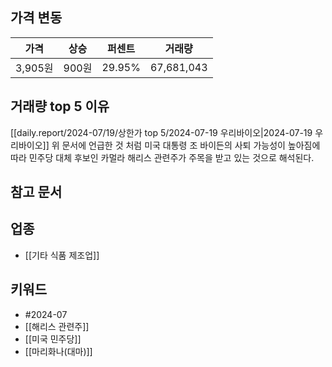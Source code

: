## 가격 변동
| 가격     | 상승   | 퍼센트    | 거래량        |
| ------ | ---- | ------ | ---------- |
| 3,905원 | 900원 | 29.95% | 67,681,043 |
## 거래량 top 5 이유
[[daily.report/2024-07/19/상한가 top 5/2024-07-19 우리바이오|2024-07-19 우리바이오]]
위 문서에 언급한 것 처럼 미국 대통령 조 바이든의 사퇴 가능성이 높아짐에 따라 민주당 대체 후보인 카멀라 해리스 관련주가 주목을 받고 있는 것으로 해석된다.
## 참고 문서
## 업종
- [[기타 식품 제조업]]
## 키워드
- #2024-07
- [[해리스 관련주]]
- [[미국 민주당]]
- [[마리화나(대마)]]